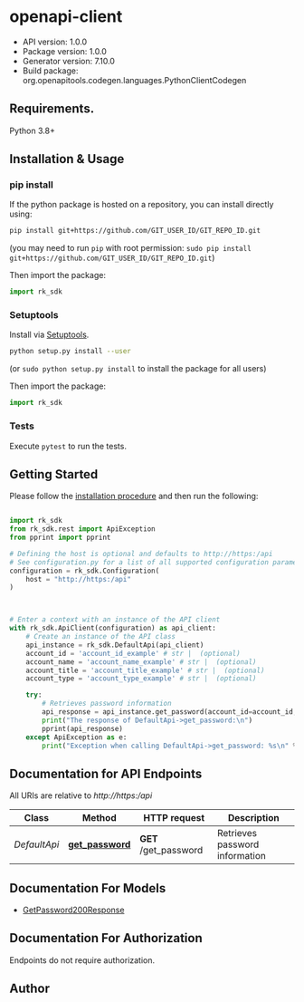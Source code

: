 # openapi-client

- API version: 1.0.0
- Package version: 1.0.0
- Generator version: 7.10.0
- Build package: org.openapitools.codegen.languages.PythonClientCodegen

## Requirements.

Python 3.8+

## Installation & Usage
### pip install

If the python package is hosted on a repository, you can install directly using:

```sh
pip install git+https://github.com/GIT_USER_ID/GIT_REPO_ID.git
```
(you may need to run `pip` with root permission: `sudo pip install git+https://github.com/GIT_USER_ID/GIT_REPO_ID.git`)

Then import the package:
```python
import rk_sdk
```

### Setuptools

Install via [Setuptools](http://pypi.python.org/pypi/setuptools).

```sh
python setup.py install --user
```
(or `sudo python setup.py install` to install the package for all users)

Then import the package:
```python
import rk_sdk
```

### Tests

Execute `pytest` to run the tests.

## Getting Started

Please follow the [installation procedure](#installation--usage) and then run the following:

```python

import rk_sdk
from rk_sdk.rest import ApiException
from pprint import pprint

# Defining the host is optional and defaults to http://https:/api
# See configuration.py for a list of all supported configuration parameters.
configuration = rk_sdk.Configuration(
    host = "http://https:/api"
)



# Enter a context with an instance of the API client
with rk_sdk.ApiClient(configuration) as api_client:
    # Create an instance of the API class
    api_instance = rk_sdk.DefaultApi(api_client)
    account_id = 'account_id_example' # str |  (optional)
    account_name = 'account_name_example' # str |  (optional)
    account_title = 'account_title_example' # str |  (optional)
    account_type = 'account_type_example' # str |  (optional)

    try:
        # Retrieves password information
        api_response = api_instance.get_password(account_id=account_id, account_name=account_name, account_title=account_title, account_type=account_type)
        print("The response of DefaultApi->get_password:\n")
        pprint(api_response)
    except ApiException as e:
        print("Exception when calling DefaultApi->get_password: %s\n" % e)

```

## Documentation for API Endpoints

All URIs are relative to *http://https:/api*

Class | Method | HTTP request | Description
------------ | ------------- | ------------- | -------------
*DefaultApi* | [**get_password**](docs/DefaultApi.md#get_password) | **GET** /get_password | Retrieves password information


## Documentation For Models

 - [GetPassword200Response](docs/GetPassword200Response.md)


<a id="documentation-for-authorization"></a>
## Documentation For Authorization

Endpoints do not require authorization.


## Author




